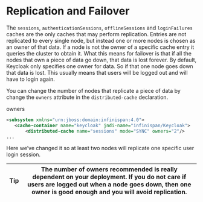 # Replication and Failover

The `sessions`, `authenticationSessions`, `offlineSessions` and `loginFailures` caches are the only caches that may perform replication. Entries are not replicated to every single node, but instead one or more nodes is chosen as an owner of that data. If a node is not the owner of a specific cache entry it queries the cluster to obtain it. What this means for failover is that if all the nodes that own a piece of data go down, that data is lost forever. By default, Keycloak only specifies one owner for data. So if that one node goes down that data is lost. This usually means that users will be logged out and will have to login again.

You can change the number of nodes that replicate a piece of data by change the `owners` attribute in the `distributed-cache` declaration.

owners

```xml
<subsystem xmlns="urn:jboss:domain:infinispan:4.0">
   <cache-container name="keycloak" jndi-name="infinispan/Keycloak">
       <distributed-cache name="sessions" mode="SYNC" owners="2"/>
...
```

Here we’ve changed it so at least two nodes will replicate one specific user login session.

| Tip | The number of owners recommended is really dependent on your deployment. If you do not care if users are logged out when a node goes down, then one owner is good enough and you will avoid replication. |
| --- | -------------------------------------------------------------------------------------------------------------------------------------------------------------------------------------------------------- |
